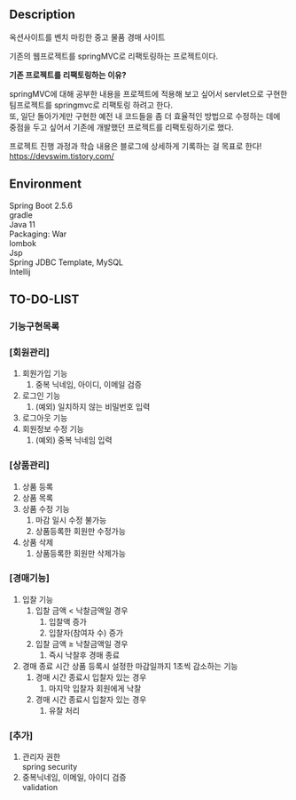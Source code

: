 ## Description <br>
옥션사이트를 벤치 마킹한 중고 물품 경매 사이트  

기존의 웹프로젝트를 springMVC로 리팩토링하는 프로젝트이다.  

**기존 프로젝트를 리팩토링하는 이유?**  

springMVC에 대해 공부한 내용을 프로젝트에 적용해 보고 싶어서 servlet으로 구현한 팀프로젝트를 springmvc로 리팩토링 하려고 한다.   
또, 일단 돌아가게만 구현한 예전 내 코드들을 좀 더 효율적인 방법으로 수정하는 데에 중점을 두고 싶어서 기존에 개발했던 프로젝트를 리팩토링하기로 했다.  


프로젝트 진행 과정과 학습 내용은 블로그에 상세하게 기록하는 걸 목표로 한다!  
https://devswim.tistory.com/  


## Environment  

Spring Boot 2.5.6  
gradle  
Java 11  
Packaging: War  
lombok  
Jsp  
Spring JDBC Template, MySQL  
Intellij  

## TO-DO-LIST

### 기능구현목록  

### [회원관리]  

1. 회원가입 기능  
    1. 중복 닉네임, 아이디, 이메일 검증  
2. 로그인 기능  
    1. (예외) 일치하지 않는 비밀번호 입력   
3. 로그아웃 기능  
4. 회원정보 수정 기능  
    1. (예외) 중복 닉네임 입력  

### [상품관리]  

1. 상품 등록  
2. 상품 목록  
3. 상품 수정 기능  
    1. 마감 일시 수정 불가능  
    2. 상품등록한 회원만 수정가능
4. 상품 삭제
    1. 상품등록한 회원만 삭제가능
    

### [경매기능]  

1. 입찰 기능  
    1. 입찰 금액 < 낙찰금액일 경우  
        1. 입찰액 증가  
        2. 입찰자(참여자 수) 증가  
    2. 입찰 금액 ≥ 낙찰금액일 경우  
        1. 즉시 낙찰후 경매 종료  
2. 경매 종료 시간 상품 등록시 설정한 마감일까지 1초씩 감소하는 기능  
    1. 경매 시간 종료시 입찰자 있는 경우  
        1. 마지막 입찰자 회원에게 낙찰  
    2. 경매 시간 종료시 입찰자 있는 경우  
        1. 유찰 처리  


### [추가]    
1. 관리자 권한  
    spring security  
2. 중복닉네임, 이메일, 아이디 검증    
    validation  
